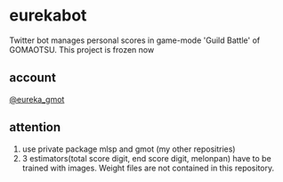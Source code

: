 # eurekabot
Twitter bot manages personal scores in game-mode 'Guild Battle' of GOMAOTSU.
This project is frozen now

## account
[@eureka_gmot](https://twitter.com/eureka_gmot)

## attention
1. use private package mlsp and gmot (my other repositries)
2. 3 estimators(total score digit, end score digit, melonpan) have to be trained with images.
   Weight files are not contained in this repository.

